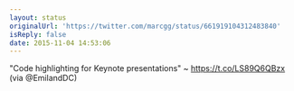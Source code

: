 ```yaml
---
layout: status
originalUrl: 'https://twitter.com/marcgg/status/661919104312483840'
isReply: false
date: 2015-11-04 14:53:06
---
```


"Code highlighting for Keynote presentations" ~ https://t.co/LS89Q6QBzx (via @EmilandDC)
